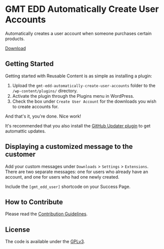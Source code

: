 # GMT EDD Automatically Create User Accounts
Automatically creates a user account when someone purchases certain products.

[Download](https://github.com/cferdinandi/gmt-edd-automatically-create-user-accounts/archive/master.zip)



## Getting Started

Getting started with Reusable Content is as simple as installing a plugin:

1. Upload the `gmt-edd-automatically-create-user-accounts` folder to the `/wp-content/plugins/` directory.
2. Activate the plugin through the Plugins menu in WordPress.
3. Check the box under `Create User Account` for the downloads you wish to create accounts for.

And that's it, you're done. Nice work!

It's recommended that you also install the [GitHub Updater plugin](https://github.com/afragen/github-updater) to get automattic updates.



## Displaying a customized message to the customer

Add your custom messages under `Downloads` > `Settings` > `Extensions`. There are two separate messages: one for users who already have an account, and one for users who had one newly created.

Include the `[gmt_edd_user]` shortcode on your Success Page.



## How to Contribute

Please read the [Contribution Guidelines](CONTRIBUTING.md).



## License

The code is available under the [GPLv3](LICENSE.md).